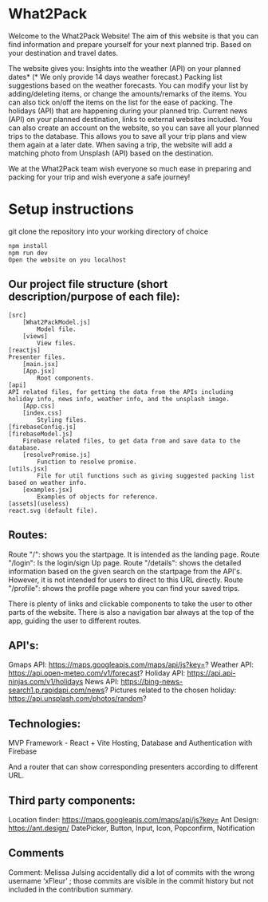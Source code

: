 # What2Pack
Welcome to the What2Pack Website!
The aim of this website is that you can find information and prepare yourself for your next planned trip. Based on your destination and travel dates. 

The website gives you:
Insights into the weather (API) on your planned dates* (* We only provide 14 days weather forecast.)
Packing list suggestions based on the weather forecasts. You can modify your list by adding/deleting items, or change the amounts/remarks of the items. You can also tick on/off the items on the list for the ease of packing.
The holidays (API) that are happening during your planned trip.
Current news (API) on your planned destination, links to external websites included.
You can also create an account on the website, so you can save all your planned trips to the database.  This allows you to save all your trip plans and view them again at a later date.
When saving a trip, the website will add a matching photo from Unsplash (API) based on the destination.

We at the What2Pack team wish everyone so much ease in preparing and packing for your trip and wish everyone a safe journey!


# Setup instructions
git clone the repository into your working directory of choice
```
npm install
npm run dev 
Open the website on you localhost
```
## Our project file structure (short description/purpose of each file):
```
[src]
	[What2PackModel.js]
		Model file.
	[views]
		View files.
[reactjs]
Presenter files.
	[main.jsx]
	[App.jsx]
		Root components.
[api] 	
API related files, for getting the data from the APIs including holiday info, news info, weather info, and the unsplash image.
	[App.css]
	[index.css]
		Styling files.
[firebaseConfig.js]
[firebaseModel.js]
	Firebase related files, to get data from and save data to the database.
	[resolvePromise.js]
		Function to resolve promise.
[utils.jsx]
		File for util functions such as giving suggested packing list based on weather info.
	[examples.jsx]
		Examples of objects for reference.
[assets](useless)
react.svg (default file).

```

## Routes:
Route "/":
shows you the startpage. It is intended as the landing page.
Route "/login":
Is the login/sign Up page.
Route "/details":
shows the detailed information based on the given search on the startpage from the API's. However, it is not intended for users to direct to this URL directly.
Route "/profile":
shows the profile page where you can find your saved trips.

There is plenty of links and clickable components to take the user to other parts of the website. There is also a navigation bar always at the top of the app, guiding the user to different routes.

## API's:
Gmaps API: https://maps.googleapis.com/maps/api/js?key=?
Weather API: https://api.open-meteo.com/v1/forecast?
Holiday API: https://api.api-ninjas.com/v1/holidays
News API: https://bing-news-search1.p.rapidapi.com/news?
Pictures related to the chosen holiday: https://api.unsplash.com/photos/random?

## Technologies:
MVP
Framework - React + Vite
Hosting, Database and Authentication with Firebase

And a router that can show corresponding presenters according to different URL.

## Third party components:
Location finder: https://maps.googleapis.com/maps/api/js?key=
Ant Design: https://ant.design/ 
DatePicker, Button, Input, Icon, Popconfirm, Notification

## Comments
Comment: Melissa Julsing accidentally did a lot of commits with the wrong username ‘xFleur’ ; those commits are visible in the commit history but not included in the contribution summary.
